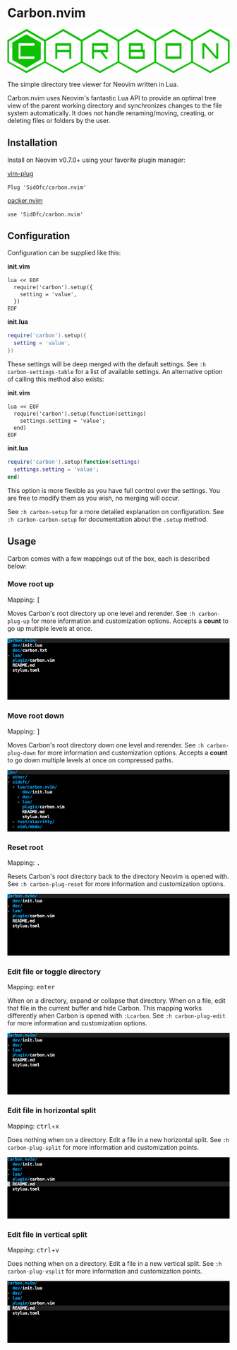 # Carbon.nvim

![Carbon logo](doc/assets/logo-green.png)

The simple directory tree viewer for Neovim written in Lua.

Carbon.nvim uses Neovim's fantastic Lua API to provide an optimal tree view
of the parent working directory and synchronizes changes to the file system
automatically. It does not handle renaming/moving, creating, or deleting
files or folders by the user.

## Installation

Install on Neovim v0.7.0+ using your favorite plugin manager:

[vim-plug](https://github.com/junegunn/vim-plug)

```viml
Plug 'SidOfc/carbon.nvim'
```

[packer.nvim](https://github.com/wbthomason/packer.nvim)

```viml
use 'SidOfc/carbon.nvim'
```

## Configuration

Configuration can be supplied like this:

**init.vim**

```viml
lua << EOF
  require('carbon').setup({
    setting = 'value',
  })
EOF
```

**init.lua**

```lua
require('carbon').setup({
  setting = 'value',
})
```

These settings will be deep merged with the default settings. See
`:h carbon-settings-table` for a list of available settings. An
alternative option of calling this method also exists:

**init.vim**

```viml
lua << EOF
  require('carbon').setup(function(settings)
    settings.setting = 'value';
  end)
EOF
```

**init.lua**

```lua
require('carbon').setup(function(settings)
  settings.setting = 'value';
end)
```

This option is more flexible as you have full control over the settings.
You are free to modify them as you wish, no merging will occur.

See `:h carbon-setup` for a more detailed explanation on configuration.
See `:h carbon-carbon-setup` for documentation about the `.setup` method.

## Usage

Carbon comes with a few mappings out of the box, each is described below:

### Move root up

Mapping: <kbd>[</kbd>

Moves Carbon's root directory up one level and rerender. See `:h carbon-plug-up`
for more information and customization options. Accepts a **count** to go up
multiple levels at once.

![Carbon up example](/doc/assets/carbon-up.gif)

### Move root down

Mapping: <kbd>]</kbd>

Moves Carbon's root directory down one level and rerender. See
`:h carbon-plug-down` for more information and customization options. Accepts
a **count** to go down multiple levels at once on compressed paths.

![Carbon down example](/doc/assets/carbon-down.gif)

### Reset root

Mapping: <kbd>.</kbd>

Resets Carbon's root directory back to the directory Neovim is opened with.
See `:h carbon-plug-reset` for more information and customization options.

![Carbon reset example](/doc/assets/carbon-reset.gif)

### Edit file or toggle directory

Mapping: <kbd>enter</kbd>

When on a directory, expand or collapse that directory. When on a file, edit
that file in the current buffer and hide Carbon. This mapping works differently
when Carbon is opened with `:Lcarbon`. See `:h carbon-plug-edit` for more
information and customization options.

![Carbon edit example](/doc/assets/carbon-edit.gif)

### Edit file in horizontal split

Mapping: <kbd>ctrl</kbd>+<kbd>x</kbd>

Does nothing when on a directory. Edit a file in a new horizontal split. See
`:h carbon-plug-split` for more information and customization points.

![Carbon split example](/doc/assets/carbon-split.gif)

### Edit file in vertical split

Mapping: <kbd>ctrl</kbd>+<kbd>v</kbd>

Does nothing when on a directory. Edit a file in a new vertical split. See
`:h carbon-plug-vsplit` for more information and customization points.

![Carbon vsplit example](/doc/assets/carbon-vsplit.gif)

